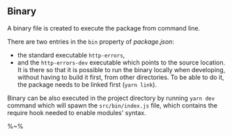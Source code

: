 ## Binary

A binary file is created to execute the package from command line.

There are two entries in the `bin` property of _package.json_:

- the standard executable `http-errors`,
- and the `http-errors-dev` executable which points to the source location. It is there so that it is possible to run the binary locally when developing, without having to build it first, from other directories. To be able to do it, the package needs to be linked first (`yarn link`).

Binary can be also executed in the project directory by running `yarn dev` command which will spawn the `src/bin/index.js` file, which contains the require hook needed to enable modules' syntax.

%~%